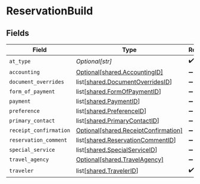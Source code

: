 # ReservationBuild


## Fields

| Field                                                                                  | Type                                                                                   | Required                                                                               | Description                                                                            | Example                                                                                |
| -------------------------------------------------------------------------------------- | -------------------------------------------------------------------------------------- | -------------------------------------------------------------------------------------- | -------------------------------------------------------------------------------------- | -------------------------------------------------------------------------------------- |
| `at_type`                                                                              | *Optional[str]*                                                                        | :heavy_check_mark:                                                                     | N/A                                                                                    | ReservationBuildFromCatalogOfferings                                                   |
| `accounting`                                                                           | [Optional[shared.AccountingID]](undefined/models/shared/accountingid.md)               | :heavy_minus_sign:                                                                     | N/A                                                                                    |                                                                                        |
| `document_overrides`                                                                   | list[[shared.DocumentOverridesID](undefined/models/shared/documentoverridesid.md)]     | :heavy_minus_sign:                                                                     | N/A                                                                                    |                                                                                        |
| `form_of_payment`                                                                      | list[[shared.FormOfPaymentID](undefined/models/shared/formofpaymentid.md)]             | :heavy_minus_sign:                                                                     | N/A                                                                                    |                                                                                        |
| `payment`                                                                              | list[[shared.PaymentID](undefined/models/shared/paymentid.md)]                         | :heavy_minus_sign:                                                                     | N/A                                                                                    |                                                                                        |
| `preference`                                                                           | list[[shared.PreferenceID](undefined/models/shared/preferenceid.md)]                   | :heavy_minus_sign:                                                                     | N/A                                                                                    |                                                                                        |
| `primary_contact`                                                                      | list[[shared.PrimaryContactID](undefined/models/shared/primarycontactid.md)]           | :heavy_minus_sign:                                                                     | N/A                                                                                    |                                                                                        |
| `receipt_confirmation`                                                                 | [Optional[shared.ReceiptConfirmation]](undefined/models/shared/receiptconfirmation.md) | :heavy_minus_sign:                                                                     | N/A                                                                                    |                                                                                        |
| `reservation_comment`                                                                  | list[[shared.ReservationCommentID](undefined/models/shared/reservationcommentid.md)]   | :heavy_minus_sign:                                                                     | N/A                                                                                    |                                                                                        |
| `special_service`                                                                      | list[[shared.SpecialServiceID](undefined/models/shared/specialserviceid.md)]           | :heavy_minus_sign:                                                                     | N/A                                                                                    |                                                                                        |
| `travel_agency`                                                                        | [Optional[shared.TravelAgency]](undefined/models/shared/travelagency.md)               | :heavy_minus_sign:                                                                     | N/A                                                                                    |                                                                                        |
| `traveler`                                                                             | list[[shared.TravelerID](undefined/models/shared/travelerid.md)]                       | :heavy_check_mark:                                                                     | N/A                                                                                    |                                                                                        |